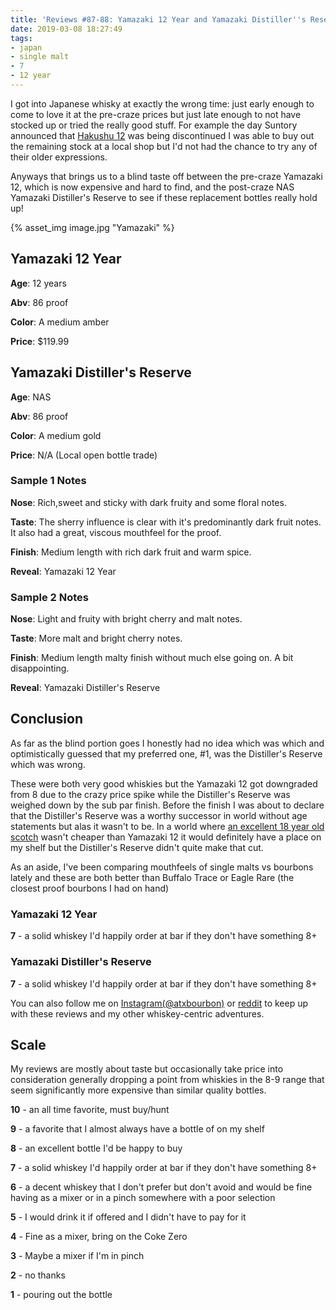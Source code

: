 ```yaml
---
title: 'Reviews #87-88: Yamazaki 12 Year and Yamazaki Distiller''s Reserve'
date: 2019-03-08 18:27:49
tags:
- japan
- single malt
- 7
- 12 year
---
```


I got into Japanese whisky at exactly the wrong time: just early enough to come to love it at the pre-craze prices but just late enough to not have stocked up or tried the really good stuff. For example the day Suntory announced that [Hakushu 12](https://atxbourbon.com/2018/10/03/Review-24-Hakushu-12/) was being discontinued I was able to buy out the remaining stock at a local shop but I'd not had the chance to try any of their older expressions.

Anyways that brings us to a blind taste off between the pre-craze Yamazaki 12, which is now expensive and hard to find, and the post-craze NAS Yamazaki Distiller's Reserve to see if these replacement bottles really hold up!

{% asset_img image.jpg "Yamazaki" %}

## Yamazaki 12 Year
**Age**: 12 years

**Abv**: 86 proof

**Color**: A medium amber 

**Price**: $119.99

## Yamazaki Distiller's Reserve
**Age**: NAS

**Abv**: 86 proof

**Color**: A medium gold 

**Price**: N/A (Local open bottle trade)

### Sample 1 Notes
**Nose**: Rich,sweet and sticky with dark fruity and some floral notes.

**Taste**: The sherry influence is clear with it's predominantly dark fruit notes. It also had a great, viscous mouthfeel for the proof.

**Finish**: Medium length with rich dark fruit and warm spice.

**Reveal**: Yamazaki 12 Year

### Sample 2 Notes
**Nose**: Light and fruity with bright cherry and malt notes.

**Taste**: More malt and bright cherry notes.

**Finish**: Medium length malty finish without much else going on. A bit disappointing.

**Reveal**: Yamazaki Distiller's Reserve

## Conclusion
As far as the blind portion goes I honestly had no idea which was which and optimistically guessed that my preferred one, #1, was the Distiller's Reserve which was wrong.

These were both very good whiskies but the Yamazaki 12 got downgraded from 8 due to the crazy price spike while the Distiller's Reserve was weighed down by the sub par finish. Before the finish I was about to declare that the Distiller's Reserve was a worthy successor in world without age statements but alas it wasn't to be. In a world where [an excellent 18 year old scotch](https://atxbourbon.com/2018/11/20/Review-43-Glenfiddich-18/) wasn't cheaper than Yamazaki 12 it would definitely have a place on my shelf but the Distiller's Reserve didn't quite make that cut.

As an aside, I've been comparing mouthfeels of single malts vs bourbons lately and these are both better than Buffalo Trace or Eagle Rare (the closest proof bourbons I had on hand)

### Yamazaki 12 Year
**7** - a solid whiskey I'd happily order at bar if they don't have something 8+

### Yamazaki Distiller's Reserve
**7** - a solid whiskey I'd happily order at bar if they don't have something 8+

You can also follow me on [Instagram(@atxbourbon)](https://www.instagram.com/atxbourbon/) or [reddit](https://www.reddit.com/r/scottmotorraddrinks/) to keep up with these reviews and my other whiskey-centric adventures.

## Scale
My reviews are mostly about taste but occasionally take price into consideration generally dropping a point from whiskies in the 8-9 range that seem significantly more expensive than similar quality bottles.

**10** - an all time favorite, must buy/hunt

**9** - a favorite that I almost always have a bottle of on my shelf

**8** - an excellent bottle I'd be happy to buy

**7** - a solid whiskey I'd happily order at bar if they don't have something 8+

**6** - a decent whiskey that I don't prefer but don't avoid and would be fine having as a mixer or in a pinch somewhere with a poor selection

**5** - I would drink it if offered and I didn't have to pay for it

**4** - Fine as a mixer, bring on the Coke Zero

**3** - Maybe a mixer if I'm in  pinch

**2** - no thanks

**1** - pouring out the bottle  
